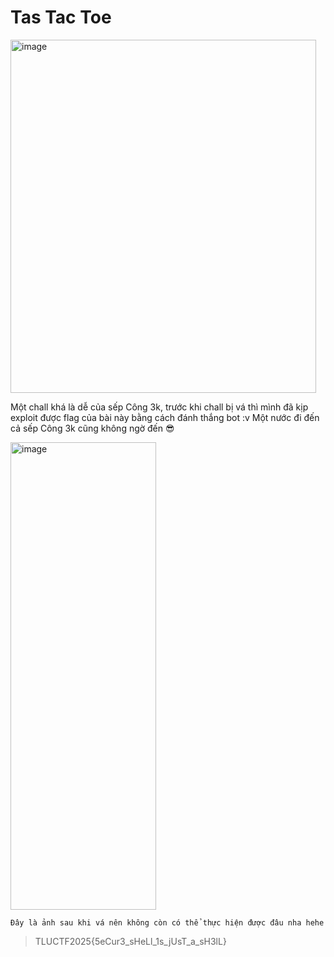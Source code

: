 # Tas Tac Toe
<img width="489" height="565" alt="image" src="https://github.com/user-attachments/assets/9f0fb648-3a13-410a-9151-57ea57302d3a" />

Một chall khá là dễ của sếp Công 3k, trước khi chall bị vá thì mình đã kịp exploit được flag của bài này bằng cách đánh thắng bot :v Một nước đi đến cả sếp Công 3k cũng không ngờ đến 😎

<img width="233" height="748" alt="image" src="https://github.com/user-attachments/assets/8b709b29-cf26-4098-b321-b9680b11b824" />

`Đây là ảnh sau khi vá nên không còn có thể thực hiện được đâu nha hehe`

> TLUCTF2025{5eCur3_sHeLl_1s_jUsT_a_sH3lL}
